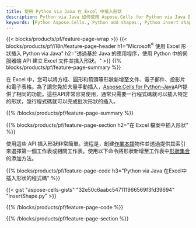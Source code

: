 ```yaml
---
title: 使用 Python via Java 在 Excel 中插入形狀
description: Python via Java 如何使用 Aspose.Cells for Python via Java 函式庫將形狀插入到 Microsoft Excel 檔案中的原始程式碼。
keywords: [Python Aspose.Cells., Python add shapes., Python insert shapes., Python create shapes]
---
```

{{< blocks/products/pf/feature-page-wrap >}}
{{< blocks/products/pf/i18n/feature-page-header h1="Microsoft<sup>&reg;</sup> 使用 Excel 形狀插入 Python via Java" h2="透過基於 Java 的應用程序，使用 Python 中的伺服器端 API 建立 Excel 文件並插入形狀。" >}}
{{% blocks/products/pf/feature-page-summary %}}

在 Excel 中，您可以將方框、圓形和箭頭等形狀新增至文件、電子郵件、投影片和電子表格。為了讓您免於大量手動插入，[Aspose.Cells for Python-Java](https://releases.aspose.com/cells/python-java)API提供了相同的功能。這些API非常容易使用，通常只需要一行程式碼就可以插入特定的形狀，幾行程式碼就可以完成批次形狀的插入。

{{% /blocks/products/pf/feature-page-summary %}}

{{% blocks/products/pf/feature-page-section h2="在 Excel 檔案中插入形狀" %}}

使用這些 API 插入形狀非常簡單。流程是，創建[作業本類](https://reference.aspose.com/cells/python-java/asposecells.api/Workbook)物件並透過提供其索引來選擇第一個工作表或相關工作表。使用以下命令將形狀新增至工作表中[形狀集合](https://reference.aspose.com/cells/python-java/asposecells.api/ShapeCollection)的添加方法。

{{% blocks/products/pf/feature-page-code h3="Python via Java 在Excel中插入形狀的程式碼" %}}

{{< gist "aspose-cells-gists" "32e50c6aabc547111966569f3fd39694" "InsertShape.py" >}}

{{% /blocks/products/pf/feature-page-code %}}

{{% /blocks/products/pf/feature-page-section %}}
